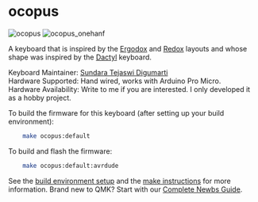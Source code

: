 # ocopus

![ocopus](twohand.png)
![ocopus_onehanf](onehand.png)

A keyboard that is inspired by the [Ergodox](https://www.ergodox.io/) and [Redox](https://github.com/mattdibi/redox-keyboard) layouts and whose shape was inspired by the [Dactyl](https://github.com/adereth/dactyl-keyboard) keyboard.

Keyboard Maintainer: [Sundara Tejaswi Digumarti](https://github.com/tejaswid)  
Hardware Supported: Hand wired, works with Arduino Pro Micro.  
Hardware Availability: Write to me if you are interested. I only developed it as a hobby project.  

To build the firmware for this keyboard (after setting up your build environment):

```sh
    make ocopus:default
```

To build and flash the firmware:

```sh
	make ocopus:default:avrdude
```

See the [build environment setup](https://docs.qmk.fm/#/getting_started_build_tools) and the [make instructions](https://docs.qmk.fm/#/getting_started_make_guide) for more information. Brand new to QMK? Start with our [Complete Newbs Guide](https://docs.qmk.fm/#/newbs).
